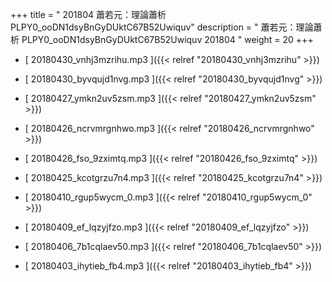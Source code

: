 +++
title = " 201804 蕭若元：理論蕭析 PLPY0_ooDN1dsyBnGyDUktC67B52Uwiquv"
description = "  蕭若元：理論蕭析 PLPY0_ooDN1dsyBnGyDUktC67B52Uwiquv 201804 "
weight = 20
+++



* [ 20180430_vnhj3mzrihu.mp3 ]({{< relref "20180430_vnhj3mzrihu" >}})


* [ 20180430_byvqujd1nvg.mp3 ]({{< relref "20180430_byvqujd1nvg" >}})


* [ 20180427_ymkn2uv5zsm.mp3 ]({{< relref "20180427_ymkn2uv5zsm" >}})


* [ 20180426_ncrvmrgnhwo.mp3 ]({{< relref "20180426_ncrvmrgnhwo" >}})


* [ 20180426_fso_9zximtq.mp3 ]({{< relref "20180426_fso_9zximtq" >}})


* [ 20180425_kcotgrzu7n4.mp3 ]({{< relref "20180425_kcotgrzu7n4" >}})


* [ 20180410_rgup5wycm_0.mp3 ]({{< relref "20180410_rgup5wycm_0" >}})


* [ 20180409_ef_lqzyjfzo.mp3 ]({{< relref "20180409_ef_lqzyjfzo" >}})


* [ 20180406_7b1cqlaev50.mp3 ]({{< relref "20180406_7b1cqlaev50" >}})


* [ 20180403_ihytieb_fb4.mp3 ]({{< relref "20180403_ihytieb_fb4" >}})

